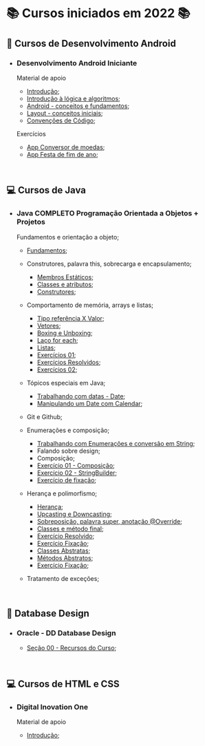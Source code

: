 # 📚 Cursos iniciados em 2022 📚

## **📱 Cursos de Desenvolvimento Android**

- ### **Desenvolvimento Android Iniciante**

  Material de apoio

  - [Introdução](/Android/CursoUdemyAndroidIniciante/Introducao/);
  - [Introdução à lógica e algoritmos](/Android/CursoUdemyAndroidIniciante/Introducao-a-logica/);
  - [Android - conceitos e fundamentos](/Android/CursoUdemyAndroidIniciante/Fundamentos/);
  - [Layout - conceitos iniciais](/Android/CursoUdemyAndroidIniciante/Layout-Conceitos-Iniciais/);
  - [Convenções de Código](/Android/CursoUdemyAndroidIniciante/App01ConversorDeMoedas/);
  
  Exercícios

  - [App Conversor de moedas](https://github.com/LuizMiguelSR/ConversorMoedas);
  - [App Festa de fim de ano](https://github.com/LuizMiguelSR/FestaFimDeAno);

&nbsp;

## **💻 Cursos de Java**

- ### **Java COMPLETO Programação Orientada a Objetos + Projetos**

  Fundamentos e orientação a objeto;

  - [Fundamentos](/Java/CursoUdemyJava/curso_programacao/);

  - Construtores, palavra this, sobrecarga e encapsulamento;

    - [Membros Estáticos](/Java/CursoUdemyJava/boxingEunboxing/);
    - [Classes e atributos](/Java/CursoUdemyJava/exerciciosClassesEAtributos/);
    - [Construtores](/Java/CursoUdemyJava/exercicios_contrutores/);

  - Comportamento de memória, arrays e listas;

    - [Tipo referência X Valor](/Java/CursoUdemyJava/tiposReferenciaTiposValor/);
    - [Vetores](/Java/CursoUdemyJava/vetores/);
    - [Boxing e Unboxing](/Java/CursoUdemyJava/boxingEunboxing/);
    - [Laço for each](/Java/CursoUdemyJava/lacoForEach/);
    - [Listas](/Java/CursoUdemyJava/listasParte02/);
    - [Exercícios 01](/Java/CursoUdemyJava/exerciciosListas/);
    - [Exercícios Resolvidos](/Java/CursoUdemyJava/exercicioResolvidoMatriz/);
    - [Exercícios 02](/Java/CursoUdemyJava/exerciciosMatrizes/);

  - Tópicos especiais em Java;

    - [Trabalhando com datas - Date](/Java/CursoUdemyJava/date/);
    - [Manipulando um Date com Calendar](/Java/CursoUdemyJava/calendar/);

  - Git e Github;

  - Enumerações e composição;

    - [Trabalhando com Enumerações e conversão em String](/Java/CursoUdemyJava/enumeracao/);
    - Falando sobre design;
    - Composição;
    - [Exercício 01 - Composição](/Java/CursoUdemyJava/compositionExercicio01/);
    - [Exercício 02 - StringBuilder](/Java/CursoUdemyJava/stringBuilderExercicio02/);
    - [Exercício de fixação](/Java/CursoUdemyJava/exercicioEnumComposition/);
  
  - Herança e polimorfismo;

    - [Herança](/Java/CursoUdemyJava/heranca/);
    - [Upcasting e Downcasting](/Java/CursoUdemyJava/heranca/);
    - [Sobreposição, palavra super, anotação @Override](/Java/CursoUdemyJava/heranca/);
    - [Classes e método final](/Java/CursoUdemyJava/heranca/);
    - [Exercício Resolvido](/Java/CursoUdemyJava/exercicioResolvidoHeranca/);
    - [Exercício Fixação](/Java/CursoUdemyJava/exercicioPolimorfismo/);
    - [Classes Abstratas](/Java/CursoUdemyJava/classesAbstratas/);
    - [Métodos Abstratos](/Java/CursoUdemyJava/metodosAbstratos/);
    - [Exercício Fixação](/Java/CursoUdemyJava/exercicioMetodosAbstratos/);
  
  - Tratamento de exceções;

&nbsp;

## **💾 Database Design**

- ### **Oracle - DD Database Design**

  - [Seção 00 - Recursos do Curso](/Java/DatabaseDesign/Secao00/);

&nbsp;

## **💻 Cursos de HTML e CSS**

- ### **Digital Inovation One**

  Material de apoio

  - [Introdução](/HTMLeCSS/DigitalOne_HTML/index.html/);
